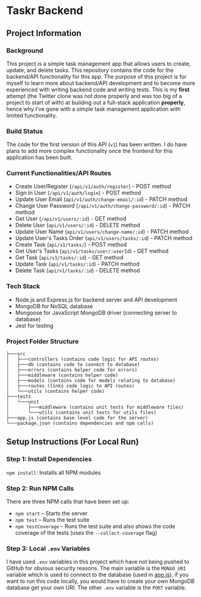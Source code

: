 # Taskr Backend

## Project Information

### Background
This project is a simple task management app that allows users to create, update, and delete tasks. This repository contains the code for the backend/API functionality for this app. The purpose of this project is for myself to learn more about backend/API development and to become more experienced with writing backend code and writing tests. This is my **first** attempt (the Twitter clone was not done properly and was too big of a project to start of with) at building out a full-stack application **properly**, hence why I've gone with a simple task management application with limited functionality.

### Build Status
The code for the first version of this API (`v1`) has been written. I do have plans to add more complex functionality once the frontend for this application has been built.

### Current Functionalities/API Routes
- Create User/Register (`/api/v1/auth/register`) - POST method
- Sign In User (`/api/v1/auth/login`) - POST method
- Update User Email (`api/v1/auth/change-email/:id`) - PATCH method
- Change User Password (`/api/v1/auth/change-password/:id`) - PATCH method
- Get User (`/api/v1/users/:id`) - GET method
- Delete User (`api/v1/users/:id`) - DELETE method
- Update User Name (`api/v1/users/change-name/:id`) - PATCH method
- Update User's Tasks Order (`api/v1/users/tasks/:id`) - PATCH method
- Create Task (`api/v1/tasks/`) - POST method
- Get User's Tasks (`api/v1/tasks/user/:userId`) - GET method
- Get Task (`api/v1/tasks/:id`) - GET method
- Update Task (`api/v1/tasks/:id`) - PATCH method
- Delete Task (`api/v1/tasks/:id`) - DELETE method

### Tech Stack
- Node.js and Express.js for backend server and API development
- MongoDB for NoSQL database
- Mongoose for JavaScript MongoDB driver (connecting server to database)
- Jest for testing

### Project Folder Structure
```
├───src
│   ├───controllers (contains code logic for API routes)
│   ├───db (contains code to connect to database)
│   ├───errors (contains helper code for errors)
│   ├───middleware (contains helper code)
│   ├───models (contains code for models relating to database)
│   ├───routes (links code logic to API routes)
│   └───utils (contains helper code)
├───tests
│   └───unit
│       ├───middleware (contains unit tests for middleware files)
│       └───utils (contains unit tests for utils files)
├───app.js (contains base level code for the server)
└───package.json (contains dependencies and npm calls)
```

## Setup Instructions (For Local Run)

### Step 1: Install Dependencies
`npm install`: Installs all NPM modules

### Step 2: Run NPM Calls
There are three NPM calls that have been set up:
- `npm start` – Starts the server
- `npm test` – Runs the test suite
- `npm testCoverage` – Runs the test suite and also shows the code coverage of the tests (uses the `--collect-coverage` flag)

### Step 3: Local `.env` Variables
I have used `.env` variables in this project which have not being pushed to GitHub for obvious security reasons. The main variable is the `MONGO_URI` variable which is used to connect to the database (used in [app.js](./app.js)), if you want to run this code locally, you would have to create your own MongoDB database get your own URI. The other `.env` variable is the `PORT` variable.

